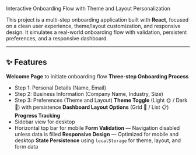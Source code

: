 Interactive Onboarding Flow with Theme and Layout Personalization

This project is a multi-step onboarding application built with **React**, focused on a clean user experience, theme/layout customization, and responsive design. It simulates a real-world onboarding flow with validation, persistent preferences, and a responsive dashboard.

---

## ✨ Features

 **Welcome Page** to initiate onboarding flow
 **Three-step Onboarding Process**
  - Step 1: Personal Details (Name, Email)
  - Step 2: Business Information (Company Name, Industry, Size)
  - Step 3: Preferences (Theme and Layout)
**Theme Toggle** (Light 🌞 / Dark 🌙) with persistence
**Dashboard Layout Options** (Grid 🔲 / List 📋)
**Progress Tracking**
  - Sidebar view for desktop
  - Horizontal top bar for mobile
**Form Validation** — Navigation disabled unless data is filled
**Responsive Design** — Optimized for mobile and desktop
**State Persistence** using `localStorage` for theme, layout, and form data



